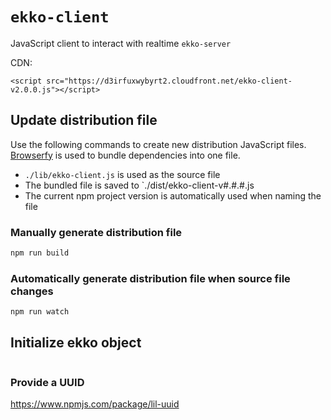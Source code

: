 # `ekko-client`

JavaScript client to interact with realtime `ekko-server`

CDN:

```
<script src="https://d3irfuxwybyrt2.cloudfront.net/ekko-client-v2.0.0.js"></script>
```

## Update distribution file

Use the following commands to create new distribution JavaScript files. [Browserfy](http://browserify.org/) is used to bundle dependencies into one file.

- `./lib/ekko-client.js` is used as the source file
- The bundled file is saved to `./dist/ekko-client-v#.#.#.js
- The current npm project version is automatically used when naming the file

### Manually generate distribution file

```bash
npm run build
```

### Automatically generate distribution file when source file changes

```bash
npm run watch
```

## Initialize ekko object

```

```

### Provide a UUID

https://www.npmjs.com/package/lil-uuid
